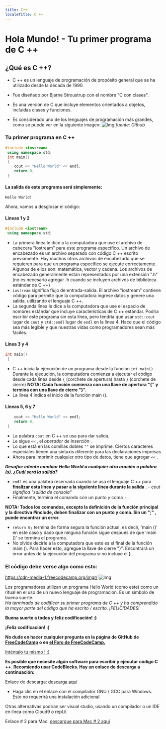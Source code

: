 ```yaml
---
title: C++
localeTitle: C ++
---
```

# Hola Mundo! - Tu primer programa de C ++

## ¿Qué es C ++?

*   C ++ es un lenguaje de programación de propósito general que se ha utilizado desde la década de 1990.
    
*   Fue diseñado por Bjarne Stroustrup con el nombre "C con clases".
    
*   Es una versión de C que incluye elementos orientados a objetos, incluidas clases y funciones.
    
*   Es considerado uno de los lenguajes de programación más grandes, como se puede ver en la siguiente imagen: ![Img](http://static1.businessinsider.com/image/59deb30392406c21008b6148-1200/for-bonus-points-heres-the-chart-showing-these-languages-relative-popularity.jpg) _fuente: Github_
    

### Tu primer programa en C ++

```cpp
#include <iostream> 
 using namespace std; 
 int main() 
 { 
    cout << "Hello World" << endl; 
    return 0; 
 } 
```

#### La salida de este programa será simplemente:
```
Hello World! 
```

Ahora, vamos a desglosar el código:

#### Lineas 1 y 2

```cpp
#include <iostream> 
 using namespace std; 
```

*   La primera línea le dice a la computadora que use el archivo de cabecera "iostream" para este programa específico. Un archivo de encabezado es un archivo separado con código C ++ escrito previamente. Hay muchos otros archivos de encabezado que se requieren para que un programa específico se ejecute correctamente. Algunos de ellos son: matemática, vector y cadena. Los archivos de encabezado generalmente están representados por una extensión ".h" (no es necesario agregar .h cuando se incluyen archivos de biblioteca estándar de C ++)
*   `iostream` significa flujo de entrada-salida. El archivo "iostream" contiene código para permitir que la computadora ingrese datos y genere una salida, utilizando el lenguaje C ++.
*   La segunda línea le dice a la computadora que use el espacio de nombres estándar que incluye características de C ++ estándar. Podría escribir este programa sin esta línea, pero tendría que usar `std::cout` lugar de `cout` y `std::endl` lugar de `endl` en la línea 4. Hace que el código sea más legible y que nuestras vidas como programadores sean más fáciles.

#### Línea 3 y 4

```cpp
int main() 
 { 
```

*   C ++ inicia la ejecución de un programa desde la función `int main()` . Durante la ejecución, la computadora comienza a ejecutar el código desde cada línea desde `{` (corchete de apertura) hasta `}` (corchete de cierre) **NOTA: Cada función comienza con una llave de apertura "{" y termina con una llave de cierre "}".**
*   La línea 4 indica el inicio de la función main ().

#### Líneas 5, 6 y 7

```cpp
    cout << "Hello World" << endl; 
    return 0; 
 } 
```

*   La palabra `cout` en C ++ se usa para dar salida.
*   Le sigue `<<` , el _operador de inserción_ .
*   Lo que está en las comillas dobles `""` se imprime. Ciertos caracteres especiales tienen una sintaxis diferente para las declaraciones impresas
*   Ahora para imprimir cualquier otro tipo de datos, tiene que agregar `<<` .

**_Desafío: intente cambiar Hello World a cualquier otra oración o palabra (s). ¿Cuál será la salida?_**

*   `endl` es una palabra reservada cuando se usa el lenguaje C ++ para **finalizar esta línea y pasar a la siguiente línea durante la salida** . - _cout significa "salida de consola"_
*   Finalmente, termina el comando con un punto y coma `;` .

**NOTA: Todos los comandos, excepto la definición de la función principal y la directiva #include, deben finalizar con un punto y coma. Sin un ";" , puede encontrar un error.**

*   `return 0;` termina de forma segura la función actual, es decir, 'main ()' en este caso y dado que ninguna función sigue después de que 'main ()' se termina el programa.
*   No olvide decirle a la computadora que este es el final de la función main (). Para hacer esto, agregue la llave de cierre "}". Encontrará un error antes de la ejecución del programa si no incluye el **}** .

### El código debe verse algo como esto:
https://cdn-media-1.freecodecamp.org/imgr/
![Img](https://cdn-media-1.freecodecamp.org/imgr/d1liGwI.png)

Los programadores utilizan un programa Hello World (como este) como un ritual en el uso de un nuevo lenguaje de programación. Es un símbolo de buena suerte.  
_Ha terminado de codificar su primer programa de C ++ y ha comprendido la mayor parte del código que ha escrito / escrito. ¡FELICIDADES!_

**Buena suerte a todos y feliz codificación! :)**

**¡Feliz codificación! :)**

**No dude en hacer cualquier pregunta en la página de GitHub de [FreeCodeCamp](https://forum.freecodecamp.org/) o en [el Foro de FreeCodeCamp.](https://forum.freecodecamp.org/)**

[Inténtalo tú mismo ! :)](https://repl.it/L4k3)

**Es posible que necesite algún software para escribir y ejecutar código C ++. Recomiendo usar CodeBlocks. Hay un enlace de descarga a continuación:**

Enlace de descarga: [descarga aquí](http://www.codeblocks.org/downloads/26)

*   Haga clic en el enlace con el compilador GNU / GCC para Windows. Esto no requerirá una instalación adicional

Otras alternativas podrían ser visual studio, usando un compilador o un IDE en línea como Cloud9 o repl.it

Enlace # 2 para Mac: [descargue para Mac # 2 aquí](https://developer.apple.com/xcode/)